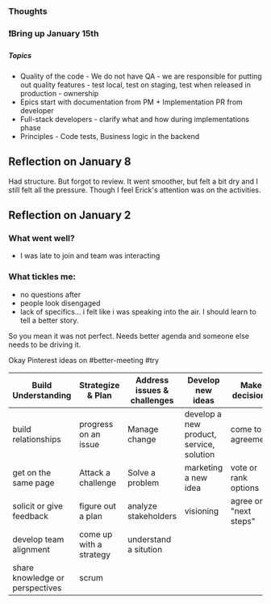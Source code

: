 
### Thoughts





### ❗️Bring up January 15th
##### Topics

* Quality of the code - We do not have QA - we are responsible for putting out quality features - test local, test on staging, test when released in production - ownership
* Epics start with documentation from PM + Implementation PR from developer
* Full-stack developers - clarify what and how during implementations phase
* Principles - Code tests, Business logic in the backend

## Reflection on January 8
 Had structure. But forgot to review. It went smoother, but felt a bit dry and I still felt all the pressure. Though I feel Erick's attention was on the activities.


## Reflection on January 2
### What went well? 
+ I was late to join and team was interacting

### What tickles me:
* no questions after
* people look disengaged
* lack of specifics... i felt like i was speaking into the air. I should learn to tell a better story.

So you mean it was not perfect.
Needs better agenda and someone else needs to be driving it. 

Okay Pinterest ideas on #better-meeting #try 

| Build Understanding | Strategize & Plan | Address issues & challenges | Develop new ideas | Make decisions |
| ---- | ---- | ---- | ---- | ---- |
| build relationships | progress on an issue | Manage change | develop a new product, service, solution | come to agreement |
| get on  the same page | Attack a challenge | Solve a problem | marketing a new idea | vote or rank options |
| solicit or give feedback | figure out a plan | analyze stakeholders | visioning | agree on "next steps" |
| develop team alignment | come up with a strategy | understand a sitution |  |  |
| share knowledge or perspectives | scrum |  |  |  |

